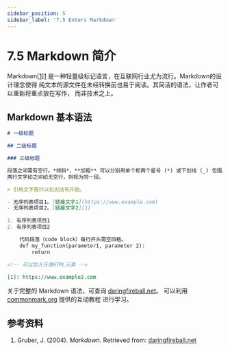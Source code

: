 ```yaml
---
sidebar_position: 5
sidebar_label: '7.5 Enters Markdown'
---
```


# 7.5 Markdown 简介

Markdown[[1]][1] 是一种轻量级标记语言，在互联网行业尤为流行。Markdown的设计理念使得
纯文本的源文件在未经转换前也易于阅读。其简洁的语法，让作者可以重新将重点放在写作，
而非技术之上。

## Markdown 基本语法

```md
# 一级标题

## 二级标题

### 三级标题

段落之间需有空行。*倾斜*，**加粗** 可以分别用单个和两个星号 (*) 或下划线 (_) 包围。
两行文字如之间如无空行，则视为同一段。

> 引用文字首行以右尖括号开始。

- 无序列表项目1。[链接文字1](https://www.example.com)
- 无序列表项目2。[链接文字2][1]

1. 有序列表项目1
2. 有序列表项目2

    代码段落（code block）每行开头需空四格。
    def my_function(parameter1, parameter 2):
        return

<!-- 可以加入任意HTML元素 -->

[1]: https://www.example2.com

```

关于完整的 Markdown 语法，可查询
[daringfireball.net](https://daringfireball.net/projects/markdown/)。
可以利用 [commonmark.org](https://commonmark.org/help/tutorial/) 提供的互动教程
进行学习。

## 参考资料

1. Gruber, J. (2004). *Markdown*.
   Retrieved from: [daringfireball.net][1]

[1]: https://daringfireball.net/projects/markdown/
